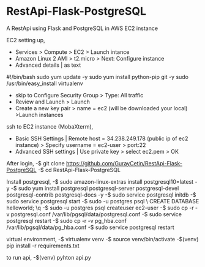 # RestApi-Flask-PostgreSQL
A RestApi using Flask and PostgreSQL in AWS EC2 instance

EC2 setting up,
- Services > Compute > EC2 > Launch intance
- Amazon Linux 2 AMI > t2.micro > Next: Configure instance 
- Advanced details | as text 

#!/bin/bash 
sudo yum update -y
sudo yum install python-pip git -y
sudo /usr/bin/easy_install virtualenv

- skip to Configure Security Group > Type: All traffic
- Review and Launch > Launch
- Create a new key pair > name = ec2 (will be downloaded your local) >Launch instances

ssh to EC2 instance (MobaXterm),
- Basic SSH Settings | Remote host = 34.238.249.178 (public ip of ec2 instance) > Specify username = ec2-user > port:22
- Advanced SSH settings | Use private key > select ec2.pem > OK

After login,
-$ git clone https://github.com/GurayCetin/RestApi-Flask-PostgreSQL
-$ cd RestApi-Flask-PostgreSQL

Install postgresql,
-$ sudo amazon-linux-extras install postgresql10=latest -y
-$ sudo yum install postgresql postgresql-server postgresql-devel postgresql-contrib postgresql-docs -y
-$ sudo service postgresql initdb 
-$ sudo service postgresql start
-$ sudo -u postgres psql 
\ CREATE DATABASE helloworld;
\q
-$ sudo -u postgres psql createuser ec2-user
-$ sudo cp -r -v postgresql.conf /var/lib/pgsql/data/postgresql.conf
-$ sudo service postgresql restart
-$ sudo cp -r -v pg_hba.conf /var/lib/pgsql/data/pg_hba.conf
-$ sudo service postgresql restart

virtual environment,
-$ virtualenv venv
-$ source venv/bin/activate
-$(venv) pip install -r requirements.txt

to run api,
-$(venv) pyhton api.py


